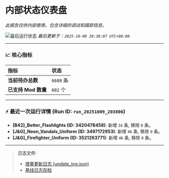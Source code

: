 # 内部状态仪表盘

*此报告仅供内部使用，包含详细的调试和跟踪信息。*

![最后运行状态](https://img.shields.io/badge/Last%20Run-Success-green)
*最后更新于：`2025-10-09 20:38:07 UTC+08:00`*

---

### 📈 **核心指标**

| 指标 | 状态 |
| :--- | :--- |
| **当前待办总数** | ``6680`` 条 |
| **已支持 Mod 数量** | ``602`` 个 |

---

### ⚡ **最近一次运行详情 (Run ID: ``run_20251009_203806``)**

*   **[B42]_Better_Flashlights (ID: 3420478458)**: 新增 `34` 条, 移除 `0` 条。
*   **[J&G]_Neon_Vandals_Uniform (ID: 3497172953)**: 新增 `46` 条, 移除 `0` 条。
*   **[J&G]_Firefighter_Uniform (ID: 3521263771)**: 新增 `46` 条, 移除 `0` 条。

---

> **日志文件**:
> *   [增量更新日志 (update_log.json)](../data/logs/update_log.json)
> *   [基线日志存档](../data/logs/archive/)
